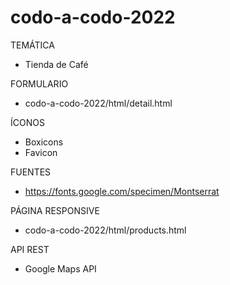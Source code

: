 # codo-a-codo-2022

TEMÁTICA
- Tienda de Café

FORMULARIO
- codo-a-codo-2022/html/detail.html

ÍCONOS
- Boxicons
- Favicon

FUENTES
- https://fonts.google.com/specimen/Montserrat

PÁGINA RESPONSIVE
- codo-a-codo-2022/html/products.html

API REST
- Google Maps API

